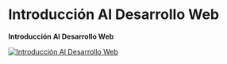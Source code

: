 # Introducción Al Desarrollo Web

**Introducción Al Desarrollo Web**

[![Introducción Al Desarrollo Web](https://img.youtube.com/vi/rQ_zHY3CAAg/0.jpg)](https://www.youtube.com/watch?v=rQ_zHY3CAAg)
